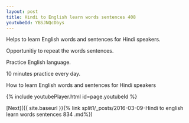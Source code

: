 ```yaml
---
layout: post
title: Hindi to English learn words sentences 408 
youtubeId: YBSJNQcDbys
---
```

 
 
Helps to learn English words and sentences for Hindi speakers.

Opportunitiy to repeat the words sentences. 

Practice English language. 
 
10 minutes practice every day. 
 
How to learn English words and sentences for Hindi speakers 
 
{% include youtubePlayer.html id=page.youtubeId %}
 
 
[Next]({{ site.baseurl }}{% link  split1/_posts/2016-03-09-Hindi to english learn words sentences 834 .md%})
 
